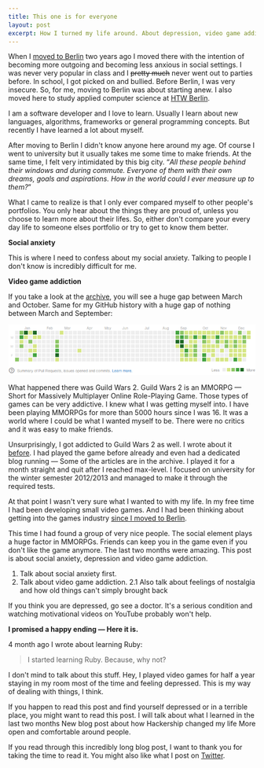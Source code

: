 ```yaml
---
title: This one is for everyone 
layout: post
excerpt: How I turned my life around. About depression, video game addiction and social anxiety.
---
```


When I [moved to Berlin](http://0:4000/2011/09/29/good-news-i-am-moving-to-berlin-and-getting-into-the-games-industry/) two years ago I moved there with the intention of becoming more outgoing and becoming less anxious in social settings. I was never very popular in class and I <s>pretty much</s> never went out to parties before. In school, I got picked on and bullied. Before Berlin, I was very insecure. So, for me, moving to Berlin was about starting anew. I also moved here to study applied computer science at [HTW Berlin](http://www-en.htw-berlin.de/).

I am a software developer and I love to learn. Usually I learn about new languages, algorithms, frameworks or general programming concepts. But recently I have learned a lot about myself.

After moving to Berlin I didn't know anyone here around my age. Of course I went to university but it usually takes me some time to make friends. At the same time, I felt very intimidated by this big city. <q>*All these people behind their windows and during commute. Everyone of them with their own dreams, goals and aspirations. How in the world could I ever measure up to them?*</q>

What I came to realize is that I only ever compared myself to other people's portfolios. You only hear about the things they are proud of, unless you choose to learn more about their lifes. So, either don't compare your every day life to someone elses portfolio or try to get to know them better.

**Social anxiety**

This is where I need to confess about my social anxiety. Talking to people I don't know is incredibly difficult for me.

**Video game addiction**

If you take a look at the [archive](/archive), you will see a huge gap between March and October. Same for my GitHub history with a huge gap of nothing between March and September:

<a href="/assets/images/posts/2013-12-29-mylife-chapter2/github-history.png" class="thumbnail">
  <img src="/assets/images/posts/2013-12-29-mylife-chapter2/github-history.png" alt="screenshot">
</a>


What happened there was Guild Wars 2. Guild Wars 2 is an MMORPG &mdash; Short for Massively Multiplayer Online Role-Playing Game. Those types of games can be very addictive. I knew what I was getting myself into. I have been playing MMORPGs for more than 5000 hours since I was 16. It was a world where I could be what I wanted myself to be. There were no critics and it was easy to make friends. 

Unsurprisingly, I got addicted to Guild Wars 2 as well. I wrote about it [before](http://phansch.net/2013/10/15/fall-update/). I had played the game before already and even had a dedicated blog running &mdash; Some of the articles are in the archive. I played it for a month straight and quit after I reached max-level. I focused on university for the winter semester 2012/2013 and managed to make it through the required tests. 

At that point I wasn't very sure what I wanted to with my life. In my free time I had been developing small video games. And I had been thinking about getting into the games industry [since I moved to Berlin](http://phansch.net/2011/09/29/good-news-i-am-moving-to-berlin-and-getting-into-the-games-industry/).

This time I had found a group of very nice people. The social element plays a huge factor in MMORPGs. Friends can keep you in the game even if you don't like the game anymore.
The last two months were amazing. This post is about social anxiety, depression and video game addiction.
1. Talk about social anxiety first.
2. Talk about video game addiction.
2.1 Also talk about feelings of nostalgia and how old things can't simply brought back

If you think you are depressed, go see a doctor. It's a serious condition and watching motivational videos on YouTube probably won't help.

**I promised a happy ending &mdash; Here it is.**

4 month ago I wrote about learning Ruby:

> I started learning Ruby. Because, why not?

I don't mind to talk about this stuff. Hey, I played video games for half a year staying in my room most of the time and feeling depressed. This is my way of dealing with things, I think.

If you happen to read this post and find yourself depressed or in a terrible place, you might want to read this post. I will talk about what I learned in the last two months
New blog post about how Hackership changed my life
More open and comfortable around people.

If you read through this incredibly long blog post, I want to thank you for taking the time to read it. You might also like what I post on [Twitter](https://twitter.com/phansch).
